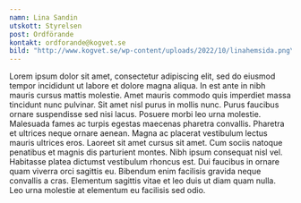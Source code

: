 ```yaml
---
namn: Lina Sandin
utskott: Styrelsen
post: Ordförande
kontakt: ordforande@kogvet.se
bild: "http://www.kogvet.se/wp-content/uploads/2022/10/linahemsida.png\r"
---
```

Lorem ipsum dolor sit amet, consectetur adipiscing elit, sed do eiusmod tempor incididunt ut labore et dolore magna aliqua. In est ante in nibh mauris cursus mattis molestie. Amet mauris commodo quis imperdiet massa tincidunt nunc pulvinar. Sit amet nisl purus in mollis nunc. Purus faucibus ornare suspendisse sed nisi lacus. Posuere morbi leo urna molestie. Malesuada fames ac turpis egestas maecenas pharetra convallis. Pharetra et ultrices neque ornare aenean. Magna ac placerat vestibulum lectus mauris ultrices eros. Laoreet sit amet cursus sit amet. Cum sociis natoque penatibus et magnis dis parturient montes. Nibh ipsum consequat nisl vel. Habitasse platea dictumst vestibulum rhoncus est. Dui faucibus in ornare quam viverra orci sagittis eu. Bibendum enim facilisis gravida neque convallis a cras. Elementum sagittis vitae et leo duis ut diam quam nulla. Leo urna molestie at elementum eu facilisis sed odio.
